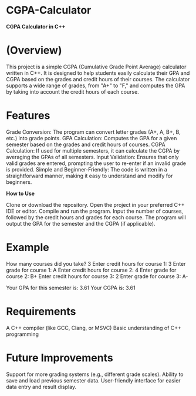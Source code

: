 # CGPA-Calculator
**CGPA Calculator in C++**<br/>

# (Overview)<br/>

This project is a simple CGPA (Cumulative Grade Point Average) calculator written in C++.
It is designed to help students easily calculate their GPA and CGPA based on the grades and credit hours of their courses. 
The calculator supports a wide range of grades, from "A+" to "F," and computes the GPA by taking into account the credit hours of each course.<br/>

# Features<br/>

Grade Conversion: The program can convert letter grades (A+, A, B+, B, etc.) into grade points.
GPA Calculation: Computes the GPA for a given semester based on the grades and credit hours of courses.
CGPA Calculation: If used for multiple semesters, it can calculate the CGPA by averaging the GPAs of all semesters.
Input Validation: Ensures that only valid grades are entered, prompting the user to re-enter if an invalid grade is provided.
Simple and Beginner-Friendly: The code is written in a straightforward manner, making it easy to understand and modify for beginners.<br/>

**How to Use**<br/>

Clone or download the repository.
Open the project in your preferred C++ IDE or editor.
Compile and run the program.
Input the number of courses, followed by the credit hours and grades for each course.
The program will output the GPA for the semester and the CGPA (if applicable).<br/>

# Example<br/>

How many courses did you take? 3
Enter credit hours for course 1: 3
Enter grade for course 1: A
Enter credit hours for course 2: 4
Enter grade for course 2: B+
Enter credit hours for course 3: 2
Enter grade for course 3: A-

Your GPA for this semester is: 3.61
Your CGPA is: 3.61<br/>

# Requirements<br/>

A C++ compiler (like GCC, Clang, or MSVC)
Basic understanding of C++ programming

# Future Improvements<br/>

Support for more grading systems (e.g., different grade scales).
Ability to save and load previous semester data.
User-friendly interface for easier data entry and result display.

